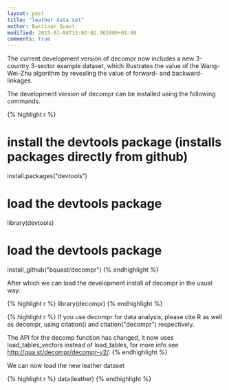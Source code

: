 ```yaml
---
layout: post
title: "leather data set"
author: Bastiaan_Quast
modified: 2015-01-04T13:03:02.362000+01:00
comments: true
---
```


The current development version of decompr now includes a new 3-country  3-sector example dataset, which illustrates the value of the Wang-Wei-Zhu algorithm by revealing the value of forward- and backward-linkages.

The development version of decompr can be installed using the following commands.

{% highlight r %}
# install the devtools package (installs packages directly from github)
install.packages("devtools")

# load the devtools package
library(devtools)

# load the devtools package
install_github("bquast/decompr")
{% endhighlight %}

After which we can load the development install of decompr in the usual way.

{% highlight r %}
library(decompr)
{% endhighlight %}

{% highlight r %}
If you use decompr for data analysis,
please cite R as well as decompr,
using citation() and citation("decompr") respectively.

The API for the decomp function has changed,
it now uses load_tables_vectors instead of load_tables,
for more info see http://qua.st/decompr/decompr-v2/.
{% endhighlight %}

We can now load the new leather dataset

{% highlight r %}
data(leather)
{% endhighlight %}


